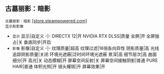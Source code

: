 ## 古墓丽影：暗影
`古墓丽影：暗影` [[store.steampowered.com]](https://store.steampowered.com/app/750920/Shadow_of_the_Tomb_Raider_Definitive_Edition/)  
`显示和影像`
* `显示`
  显示|自定义
  -|-
  DIRECTX 12|开
  NVIDIA RTX DLSS|质量
  全屏|开
  全屏独占|关
  垂直同步|开启
* `影像`
  影像|自定义
  -|-
  纹理质量|超高
  纹理过滤|16倍各向异性
  阴影质量|高
  光线追踪阴影质量|关闭
  环境光遮蔽|泛时间环境光遮蔽
  景深|高
  细节层次|高
  曲面细分|开
  高光|关
  动态模糊|开
  屏幕空间反射|关
  屏幕空间接触阴影|普通
  PURE HAIR|普通
  体积光照|开
  镜头耀斑|开
  屏幕效果|开